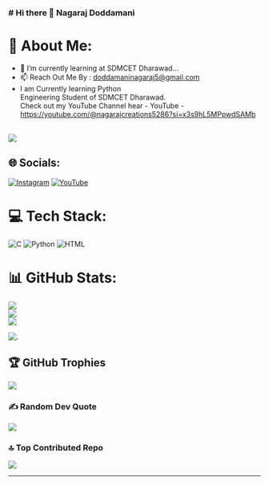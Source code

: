 ###       #            Hi there 👋 Nagaraj Doddamani

# 💫 About Me:
- 🌱 I’m currently learning at SDMCET Dharawad...
- 📫 Reach Out Me By : doddamaninagaraj5@gmail.com
- I am Currently learning Python<br>Engineering Student of SDMCET Dharawad.<br>Check out my YouTube Channel hear - YouTube - https://youtube.com/@nagarajcreations5286?si=x3s9hL5MPpwdSAMb <br><br>

[![](https://visitcount.itsvg.in/api?id=NagarajDoddamani&icon=0&color=0)](https://visitcount.itsvg.in)

## 🌐 Socials:
[![Instagram](https://img.shields.io/badge/Instagram-%23E4405F.svg?logo=Instagram&logoColor=white)](https://instagram.com/https://www.instagram.com/nagarajdoddamani143?utm_source=qr&igsh=ajJtajBpZW4wMGhs) [![YouTube](https://img.shields.io/badge/YouTube-%23FF0000.svg?logo=YouTube&logoColor=white)](https://youtube.com/@https://youtube.com/@nagarajcreations5286?si=CxIXg0iIAAmN03NI) 

# 💻 Tech Stack:
![C](https://img.shields.io/badge/c-%2300599C.svg?style=for-the-badge&logo=c&logoColor=white) ![Python](https://img.shields.io/badge/python-3670A0?style=for-the-badge&logo=python&logoColor=ffdd54) ![HTML](https://img.shields.io/badge/html-%2300599C.svg?style=for-the-badge&logo=html&logoColor=white)
# 📊 GitHub Stats:
![](https://github-readme-stats.vercel.app/api?username=NagarajDoddamani&theme=yeblu&hide_border=false&include_all_commits=true&count_private=true)<br/>
![](https://github-readme-streak-stats.herokuapp.com/?user=NagarajDoddamani&theme=yeblu&hide_border=false)<br/>
![](https://github-readme-stats.vercel.app/api/top-langs/?username=NagarajDoddamani&theme=yeblu&hide_border=false&include_all_commits=true&count_private=true&layout=compact)

![.](https://www.codewars.com/users/NagarajDoddamani/badges/large)

## 🏆 GitHub Trophies
![](https://github-profile-trophy.vercel.app/?username=NagarajDoddamani&theme=matrix&no-frame=false&no-bg=false&margin-w=4)

### ✍️ Random Dev Quote
![](https://quotes-github-readme.vercel.app/api?type=horizontal&theme=gruvbox)

### 🔝 Top Contributed Repo
![](https://github-contributor-stats.vercel.app/api?username=NagarajDoddamani&limit=5&theme=tokyonight&combine_all_yearly_contributions=true)

---
